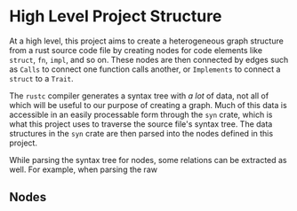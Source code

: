 # High Level Project Structure

At a high level, this project aims to create a heterogeneous graph structure
from a rust source code file by creating nodes for code elements like `struct`,
`fn`, `impl`, and so on. These nodes are then connected by edges such as
`Calls` to connect one function calls another, or `Implements` to connect a
`struct` to a `Trait`.

The `rustc` compiler generates a syntax tree with *a lot* of data, not all of
which will be useful to our purpose of creating a graph. Much of this data is
accessible in an easily processable form through the `syn` crate, which is what
this project uses to traverse the source file's syntax tree. The data
structures in the `syn` crate are then parsed into the nodes defined in this
project. 

While parsing the syntax tree for nodes, some relations can be extracted as
well. For example, when parsing the raw 

## Nodes

